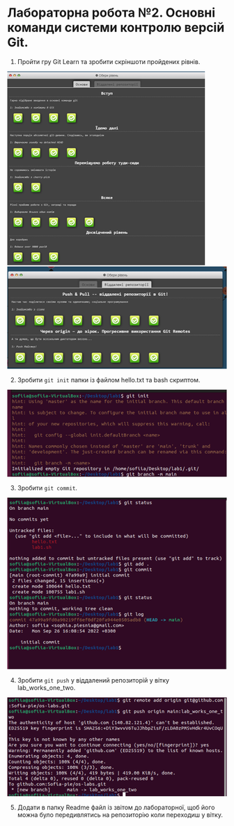 # Лабораторна робота №2. Основні команди системи контролю версій Git.

1. Пройти гру Git Learn та зробити скріншоти пройдених рівнів.

![](./lab2/Picture5.png)
![](./lab2/Picture6.png)

2. Зробити `git init` папки із файлом  hello.txt та bash скриптом.

![](./lab2/Picture7.png)

3. Зробити `git commit`.

![](./lab2/Picture8.png)

4. Зробити `git push` у віддалений репозиторій у вітку lab_works_one_two.

![](./lab2/Picture9.png)

5. Додати в папку Readme файл із звітом до лабораторної, щоб його можна було передивлятись на репозиторію коли переходиш у вітку.
